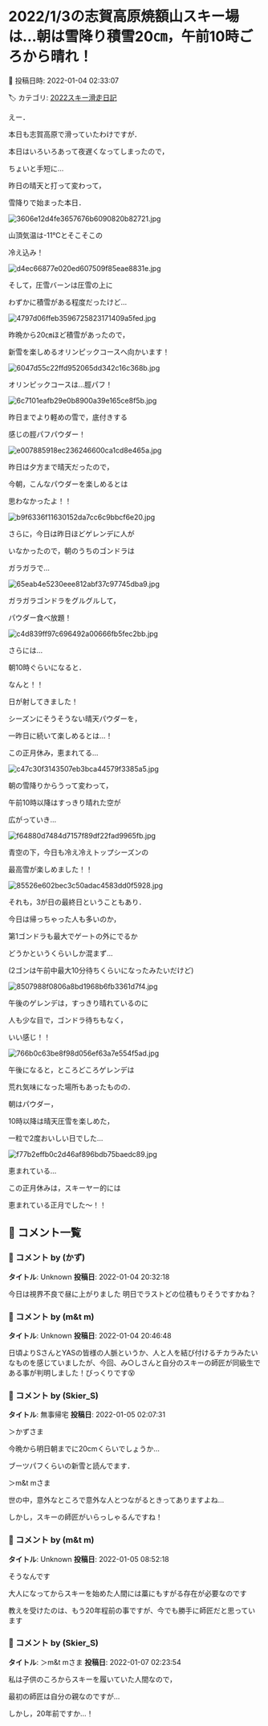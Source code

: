 # 2022/1/3の志賀高原焼額山スキー場は…朝は雪降り積雪20㎝，午前10時ごろから晴れ！

📅 投稿日時: 2022-01-04 02:33:07

🏷️ カテゴリ: [2022スキー滑走日記](cc9cb73e4320f6a97af6fccc37587a61a.md)

えー．


本日も志賀高原で滑っていたわけですが．


本日はいろいろあって夜遅くなってしまったので，


ちょいと手短に…





昨日の晴天と打って変わって，


雪降りで始まった本日．




![3606e12d4fe3657676b6090820b82721.jpg](images/3606e12d4fe3657676b6090820b82721.jpg)







山頂気温は-11℃とそこそこの


冷え込み！




![d4ec66877e020ed607509f85eae8831e.jpg](images/d4ec66877e020ed607509f85eae8831e.jpg)







そして，圧雪バーンは圧雪の上に


わずかに積雪がある程度だったけど…




![4797d06ffeb3596725823171409a5fed.jpg](images/4797d06ffeb3596725823171409a5fed.jpg)




昨晩から20㎝ほど積雪があったので，


新雪を楽しめるオリンピックコースへ向かいます！




![6047d55c22ffd952065dd342c16c368b.jpg](images/6047d55c22ffd952065dd342c16c368b.jpg)







オリンピックコースは…脛パフ！




![6c7101eafb29e0b8900a39e165ce8f5b.jpg](images/6c7101eafb29e0b8900a39e165ce8f5b.jpg)




昨日までより軽めの雪で，底付きする


感じの脛パフパウダー！




![e007885918ec236246600ca1cd8e465a.jpg](images/e007885918ec236246600ca1cd8e465a.jpg)




昨日は夕方まで晴天だったので，


今朝，こんなパウダーを楽しめるとは


思わなかったよ！！




![b9f6336f11630152da7cc6c9bbcf6e20.jpg](images/b9f6336f11630152da7cc6c9bbcf6e20.jpg)







さらに，今日は昨日ほどゲレンデに人が


いなかったので，朝のうちのゴンドラは


ガラガラで…




![65eab4e5230eee812abf37c97745dba9.jpg](images/65eab4e5230eee812abf37c97745dba9.jpg)




ガラガラゴンドラをグルグルして，


パウダー食べ放題！




![c4d839ff97c696492a00666fb5fec2bb.jpg](images/c4d839ff97c696492a00666fb5fec2bb.jpg)




さらには…


朝10時ぐらいになると．


なんと！！


日が射してきました！


シーズンにそうそうない晴天パウダーを，


一昨日に続いて楽しめるとは…！


この正月休み，恵まれてる…




![c47c30f3143507eb3bca44579f3385a5.jpg](images/c47c30f3143507eb3bca44579f3385a5.jpg)







朝の雪降りからうって変わって，


午前10時以降はすっきり晴れた空が


広がっていき…




![f64880d7484d7157f89df22fad9965fb.jpg](images/f64880d7484d7157f89df22fad9965fb.jpg)




青空の下，今日も冷え冷えトップシーズンの


最高雪が楽しめました！！




![85526e602bec3c50adac4583dd0f5928.jpg](images/85526e602bec3c50adac4583dd0f5928.jpg)




それも，3が日の最終日ということもあり．


今日は帰っちゃった人も多いのか，


第1ゴンドラも最大でゲートの外にでるか


どうかというくらいしか混まず…


(2ゴンは午前中最大10分待ちくらいになったみたいだけど)




![8507988f0806a8bd1968b6fb3361d7f4.jpg](images/8507988f0806a8bd1968b6fb3361d7f4.jpg)




午後のゲレンデは，すっきり晴れているのに


人も少な目で，ゴンドラ待ちもなく，


いい感じ！！




![766b0c63be8f98d056ef63a7e554f5ad.jpg](images/766b0c63be8f98d056ef63a7e554f5ad.jpg)




午後になると，ところどころゲレンデは


荒れ気味になった場所もあったものの．


朝はパウダー，


10時以降は晴天圧雪を楽しめた，


一粒で2度おいしい日でした…




![f77b2effb0c2d46af896bdb75baedc89.jpg](images/f77b2effb0c2d46af896bdb75baedc89.jpg)







恵まれている…


この正月休みは，スキーヤー的には


恵まれている正月でした～！！

## 💬 コメント一覧

### 💬 コメント by (かず)
**タイトル**: Unknown
**投稿日**: 2022-01-04 20:32:18

今日は視界不良で昼に上がりました 明日でラストどの位積もりそうですかね？

### 💬 コメント by (m&t m)
**タイトル**: Unknown
**投稿日**: 2022-01-04 20:46:48

日頃よりSさんとYASの皆様の人脈というか、人と人を結び付けるチカラみたいなものを感じていましたが、今回、み○しさんと自分のスキーの師匠が同級生である事が判明しました！びっくりです😵

### 💬 コメント by (Skier_S)
**タイトル**: 無事帰宅
**投稿日**: 2022-01-05 02:07:31

＞かずさま

今晩から明日朝までに20cmくらいでしょうか…

ブーツパフくらいの新雪と読んでます．



＞m&t mさま

世の中，意外なところで意外な人とつながるときってありますよね…

しかし，スキーの師匠がいらっしゃるんですね！

### 💬 コメント by (m&t m)
**タイトル**: Unknown
**投稿日**: 2022-01-05 08:52:18

そうなんです

大人になってからスキーを始めた人間には藁にもすがる存在が必要なのです

教えを受けたのは、もう20年程前の事ですが、今でも勝手に師匠だと思っています

### 💬 コメント by (Skier_S)
**タイトル**: ＞m&t mさま
**投稿日**: 2022-01-07 02:23:54

私は子供のころからスキーを履いていた人間なので，

最初の師匠は自分の親なのですが…

しかし，20年前ですか…！

